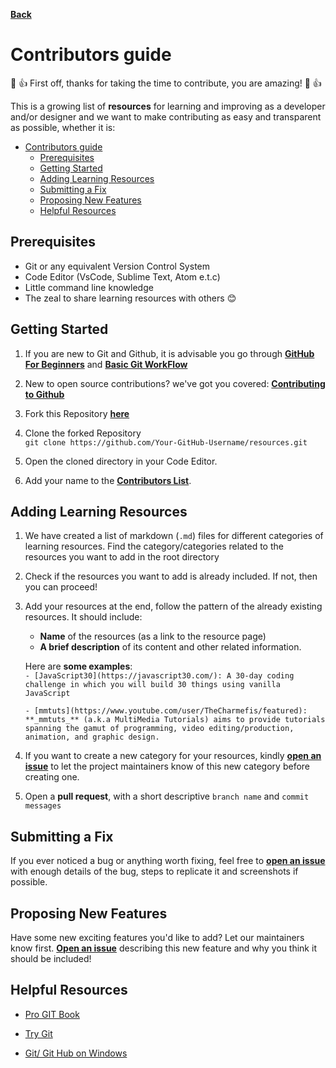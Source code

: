 
**[Back](https://github.com/sameerkatija/resources)**
# Contributors guide

:muscle: :+1: First off, thanks for taking the time to contribute, you are amazing! :muscle: :+1:

This is a growing list of **resources** for learning and improving as a developer and/or designer and we want to make contributing as easy and transparent as possible, whether it is:

- [Contributors guide](#contributors-guide)
  - [Prerequisites](#prerequisites)
  - [Getting Started](#getting-started)
  - [Adding Learning Resources](#adding-learning-resources)
  - [Submitting a Fix](#submitting-a-fix)
  - [Proposing New Features](#proposing-new-features)
  - [Helpful Resources](#helpful-resources)

## Prerequisites

- Git or any equivalent Version Control System
- Code Editor (VsCode, Sublime Text, Atom e.t.c)
- Little command line knowledge
- The zeal to share learning resources with others :blush:

## Getting Started

1. If you are new to Git and Github, it is advisable you go through
    [**GitHub For Beginners**](http://readwrite.com/2013/09/30/understanding-github-a-journey-for-beginners-part-1/) and [**Basic Git WorkFlow**](https://guides.github.com/introduction/flow/index.html)

2. New to open source contributions? we've got you covered: [**Contributing to Github**](Contributing_to_GitHub.md)
    
3. Fork this Repository [**here**](https://github.com/sameerkatija/resources/fork)

4. Clone the forked Repository <br>
    `git clone https://github.com/Your-GitHub-Username/resources.git`

5. Open the cloned directory in your Code Editor.

6. Add your name to the [**Contributors List**](CONTRIBUTORS.md).

## Adding Learning Resources

1. We have created a list of markdown (`.md`) files for different categories of learning resources. Find the category/categories related to the resources you want to add in the root directory

2. Check if the resources you want to add is already included. If not, then you can proceed!

3. Add your resources at the end, follow the pattern of the already existing resources. It should include:
    * **Name** of the resources (as a link to the resource page)
    * **A brief description** of its content and other related information.

    Here are **some examples**: <br>
    `- [JavaScript30](https://javascript30.com/): A 30-day coding challenge in which you will build 30 things using vanilla JavaScript`

    `- [mmtuts](https://www.youtube.com/user/TheCharmefis/featured): **_mmtuts_** (a.k.a MultiMedia Tutorials) aims to provide tutorials spanning the gamut of programming, video editing/production, animation, and graphic design.`

4. If you want to create a new category for your resources, kindly [**open an issue**](https://github.com/zero-to-mastery/resources/issues) to let the project maintainers know of this new category before creating one.

5. Open a **pull request**, with a short descriptive `branch name` and `commit messages` 


## Submitting a Fix

If you ever noticed a bug or anything worth fixing, feel free to [**open an issue**](https://github.com/sameerkatija/resources/issues) with enough details of the bug, steps to replicate it and screenshots if possible. 

## Proposing New Features

Have some new exciting features you'd like to add? Let our maintainers know first. [**Open an issue**](https://github.com/sameerkatija/resources/issues) describing this new feature and why you think it should be included!

## Helpful Resources

- [Pro GIT Book](https://git-scm.com/book/en/v2)

- [Try Git](https://try.github.io/)

- [Git/ Git Hub on Windows](https://www.youtube.com/watch?v=J_Clau1bYco)

